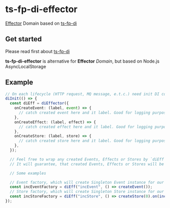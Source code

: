 # ts-fp-di-effector

[Effector](https://effector.dev/) Domain based on [ts-fp-di](https://github.com/darky/ts-fp-di)

## Get started

Please read first about [ts-fp-di](https://github.com/darky/ts-fp-di)

**ts-fp-di-effector** is alternative for **Effector** _Domain_, but based on Node.js AsyncLocalStorage

## Example

```ts
// On each lifecycle (HTTP request, MQ message, e.t.c.) need init DI container. More info on ts-fp-di doc
diInit(() => {
  const diEff = diEffector({
    onCreateEvent: (label, event) => {
      // catch created event here and it label. Good for logging purpose.
    },
    onCreateEffect: (label, effect) => {
      // catch created effect here and it label. Good for logging purpose.
    },
    onCreateStore: (label, store) => {
      // catch created store here and it label. Good for logging purpose.
    },
  });

  // Feel free to wrap any created Events, Effects or Stores by `diEff` factory
  // It will guarantee, that created Events, Effects or Stores will be Singleton for our DI scope

  // Some examples

  // Event factory, which will create Singleton Event instance for our DI scope
  const incEventFactory = diEff("incEvent", () => createEvent());
  // Store factory, which will create Singleton Store instance for our DI scope
  const incStoreFactory = diEff("incStore", () => createStore(0).on(incEventFactory(), (n) => n + 1));
});
```
